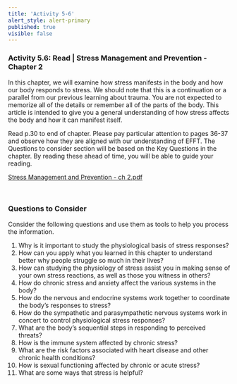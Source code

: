 ```yaml
---
title: 'Activity 5-6'
alert_style: alert-primary
published: true
visible: false
---
```


### Activity 5.6: Read | Stress Management and Prevention - Chapter 2

In this chapter, we will examine how stress manifests in the body and how our body responds to stress. We should note that this is a continuation or a parallel from our previous learning about trauma. You are not expected to memorize all of the details or remember all of the parts of the body. This article is intended to give you a general understanding of how stress affects the body and how it can manifest itself.

Read p.30 to end of chapter. Please pay particular attention to pages 36-37 and observe how they are aligned with our understanding of EFFT. The Questions to consider section will be based on the Key Questions in the chapter. By reading these ahead of time, you will be able to guide your reading.

[Stress Management and Prevention - ch 2.pdf](Stress_Management_And_Prevention_Ch_2.pdf)

&nbsp;

### Questions to Consider

Consider the following questions and use them as tools to help you process the information.

1. Why is it important to study the physiological basis of stress responses?
2. How can you apply what you learned in this chapter to understand better why people struggle so much in their lives?
3. How can studying the physiology of stress assist you in making sense of your own stress reactions, as well as those you witness in others?
4. How do chronic stress and anxiety affect the various systems in the body?
5. How do the nervous and endocrine systems work together to coordinate the body’s responses to stress?
6. How do the sympathetic and parasympathetic nervous systems work in concert to control physiological stress responses?
7. What are the body’s sequential steps in responding to perceived threats?
8. How is the immune system affected by chronic stress?
9. What are the risk factors associated with heart disease and other chronic health conditions?
10. How is sexual functioning affected by chronic or acute stress?
11. What are some ways that stress is helpful?

<!--
After the reading, consider the following questions and use the tool to save your notes. It is important to note that closing this active browser will not save your responses, so you will need to save/download your document before closing it.

[h5p id="492"]
-->
